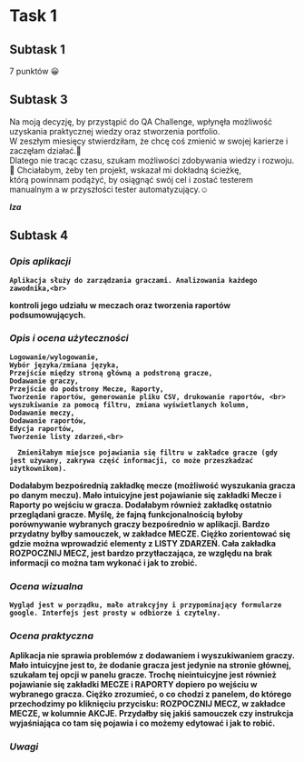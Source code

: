 # Task 1
## Subtask 1
7 punktów 😀
## Subtask 3
Na moją decyzję, by przystąpić do QA Challenge, wpłynęła możliwość uzyskania praktycznej wiedzy oraz stworzenia portfolio.<br>
W zeszłym miesięcy stwierdziłam, że chcę coś zmienić w swojej karierze i zaczęłam działać.💪 <br>
Dlatego nie tracąc czasu, szukam możliwości zdobywania wiedzy i rozwoju.🧐 Chciałabym, żeby ten projekt, wskazał mi dokładną ścieżkę, <br>
którą powinnam podążyć, by osiągnąć swój cel i zostać testerem manualnym a w przyszłości tester automatyzujący.☺

*<b>Iza<b/>*
  
  ## Subtask 4 
  
   ### *Opis aplikacji*
  
    Aplikacja służy do zarządzania graczami. Analizowania każdego zawodnika,<br> 
  kontroli jego udziału w meczach oraz tworzenia raportów podsumowujących.
  
   ### *Opis i ocena użyteczności*

    Logowanie/wylogowanie,
    Wybór języka/zmiana języka,
    Przejście między stroną główną a podstroną gracze,
    Dodawanie graczy,
    Przejście do podstrony Mecze, Raporty,
    Tworzenie raportów, generowanie pliku CSV, drukowanie raportów, <br> wyszukiwanie za pomocą filtru, zmiana wyświetlanych kolumn,
    Dodawanie meczy,
    Dodawanie raportów,
    Edycja raportów,
    Tworzenie listy zdarzeń,<br>
  
      Zmieniłabym miejsce pojawiania się filtru w zakładce gracze (gdy jest używany, zakrywa część informacji, co może przeszkadzać użytkownikom). 
  Dodałabym bezpośrednią zakładkę mecze (możliwość wyszukania gracza po danym meczu). Mało intuicyjne jest pojawianie się zakładki Mecze i Raporty po wejściu w gracza.
  Dodałabym również zakładkę ostatnio przeglądani gracze. Myślę, że fajną funkcjonalnością byłoby porównywanie wybranych graczy bezpośrednio w aplikacji. 
  Bardzo przydatny byłby samouczek, w zakładce MECZE. Ciężko zorientować się gdzie można wprowadzić elementy z LISTY ZDARZEŃ. 
  Cała zakładka ROZPOCZNIJ MECZ, jest bardzo przytłaczająca, ze względu na brak informacji co można tam wykonać i jak to zrobić.
  
  ### *Ocena wizualna*
  
    Wygląd jest w porządku, mało atrakcyjny i przypominający formularze google. Interfejs jest prosty w odbiorze i czytelny.
  
  ### *Ocena praktyczna*
  
  Aplikacja nie sprawia problemów z dodawaniem i wyszukiwaniem graczy. Mało intuicyjne jest to, że dodanie gracza jest jedynie na stronie głównej, 
  szukałam tej opcji w panelu gracze. Trochę nieintuicyjne jest również pojawianie się zakładki MECZE i RAPORTY dopiero po wejściu w wybranego gracza. 
  Ciężko zrozumieć, o co chodzi z panelem, do którego przechodzimy po kliknięciu przycisku: ROZPOCZNIJ MECZ, w zakładce MECZE, w kolumnie AKCJE. 
  Przydałby się jakiś samouczek czy instrukcja wyjaśniająca co tam się pojawia i co możemy edytować i jak to robić.
  
  ### *Uwagi*
